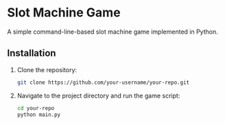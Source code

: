 # Slot Machine Game

A simple command-line-based slot machine game implemented in Python.

## Installation

1. Clone the repository:
   ```bash
   git clone https://github.com/your-username/your-repo.git

2. Navigate to the project directory and run the game script:
   ```bash
   cd your-repo
   python main.py

